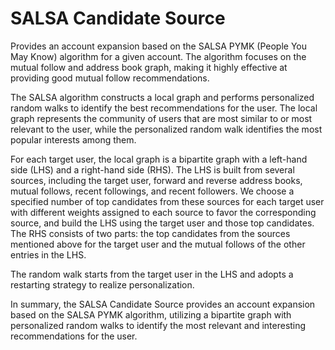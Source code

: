 # SALSA Candidate Source
Provides an account expansion based on the SALSA PYMK (People You May Know) algorithm for a given account. The algorithm focuses on the mutual follow and address book graph, making it highly effective at providing good mutual follow recommendations.

The SALSA algorithm constructs a local graph and performs personalized random walks to identify the best recommendations for the user. The local graph represents the community of users that are most similar to or most relevant to the user, while the personalized random walk identifies the most popular interests among them.

For each target user, the local graph is a bipartite graph with a left-hand side (LHS) and a right-hand side (RHS). The LHS is built from several sources, including the target user, forward and reverse address books, mutual follows, recent followings, and recent followers. We choose a specified number of top candidates from these sources for each target user with different weights assigned to each source to favor the corresponding source, and build the LHS using the target user and those top candidates. The RHS consists of two parts: the top candidates from the sources mentioned above for the target user and the mutual follows of the other entries in the LHS.

The random walk starts from the target user in the LHS and adopts a restarting strategy to realize personalization.

In summary, the SALSA Candidate Source provides an account expansion based on the SALSA PYMK algorithm, utilizing a bipartite graph with personalized random walks to identify the most relevant and interesting recommendations for the user.
